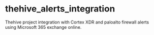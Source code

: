 # thehive_alerts_integration
Thehive project integration with Cortex XDR and paloalto firewall alerts using Microsoft 365 exchange online.
